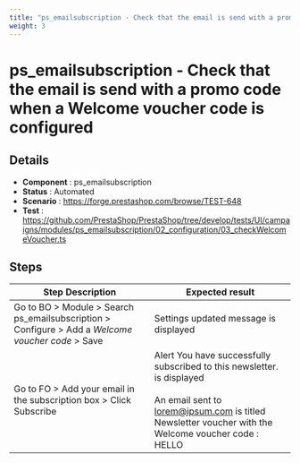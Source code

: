 ```yaml
---
title: "ps_emailsubscription - Check that the email is send with a promo code when a Welcome voucher code is configured"
weight: 3
---
```


# ps_emailsubscription - Check that the email is send with a promo code when a Welcome voucher code is configured
## Details
* **Component** : ps_emailsubscription
* **Status** : Automated
* **Scenario** : https://forge.prestashop.com/browse/TEST-648
* **Test** : https://github.com/PrestaShop/PrestaShop/tree/develop/tests/UI/campaigns/modules/ps_emailsubscription/02_configuration/03_checkWelcomeVoucher.ts

## Steps
| Step Description | Expected result |
| ----- | ----- |
| Go to BO > Module > Search ps_emailsubscription > Configure > Add a _Welcome voucher code_ > Save | Settings updated message is displayed |
| Go to FO > Add your email in the subscription box > Click Subscribe | Alert You have successfully subscribed to this newsletter. is displayed<br><br>An email sent to lorem@ipsum.com is titled Newsletter voucher with the Welcome voucher code : HELLO |
